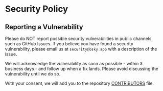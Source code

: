 # Security Policy

## Reporting a Vulnerability

Please do NOT report possible security vulnerabilities in public channels such as GitHub Issues. If you believe you have found a security vulnerability, please email us at `security@bsky.app` with a description of the issue. 

We will acknowledge the vulnerability as soon as possible - within 3 business days - and follow up when a fix lands. Please avoid discussing the vulnerability until we do so.

With your consent, we will add you to the repository [CONTRIBUTORS](https://github.com/bluesky-social/atproto/blob/main/CONTRIBUTORS.md) file.